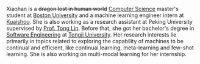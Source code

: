 Xiaohan is a ~~dragon lost in human world~~ [Computer Science](https://www.bu.edu/cs/) master's student at [Boston University](https://www.bu.edu/) and a machine learning engineer intern at [Kuaishou](https://www.kuaishou.com/). She is also working as a research assistant at Peking University supervised by [Prof. Tong Lin](http://www.cis.pku.edu.cn/jzyg/szdw/lt.htm). Before that, she got her bachelor's degree in [Software Engineering](http://sse.tongji.edu.cn/) at [Tongji University](https://www.tongji.edu.cn/). Her research interests lie primarily in topics related to exploring the capability of machines to be continual and efficient, like continual learning, meta-learning and few-shot learning. She is also working on multi-modal learning for her internship.
